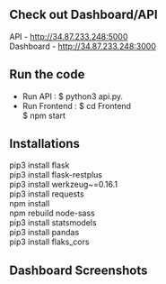 
## Check out Dashboard/API
API - http://34.87.233.248:5000  
Dashboard - http://34.87.233.248:3000  

## Run the code

- Run API : $ python3 api.py. 
- Run Frontend : $ cd Frontend <br /> 
		 $ npm start 


## Installations
pip3 install flask <br />
pip3 install flask-restplus <br /> 
pip3 install werkzeug~=0.16.1 <br /> 
pip3 install requests <br /> 
npm install <br /> 
npm rebuild node-sass   
pip3 install statsmodels   
pip3 install pandas  
pip3 install flaks_cors  

## Dashboard Screenshots






